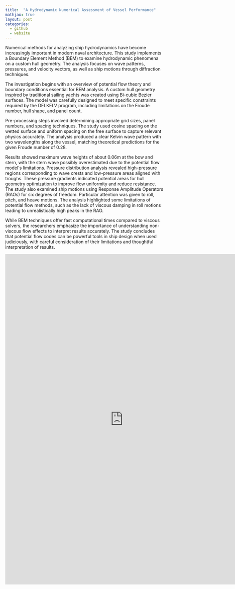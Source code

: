 ```yaml
---
title:  "A Hydrodynamic Numerical Assessment of Vessel Performance"
mathjax: true
layout: post
categories: 
  = github
  - website
---
```



Numerical methods for analyzing ship hydrodynamics have become increasingly important in modern naval architecture. This study implements a Boundary Element Method (BEM) to examine hydrodynamic phenomena on a custom hull geometry. The analysis focuses on wave patterns, pressures, and velocity vectors, as well as ship motions through diffraction techniques.

The investigation begins with an overview of potential flow theory and boundary conditions essential for BEM analysis. A custom hull geometry inspired by traditional sailing yachts was created using Bi-cubic Bezier surfaces. The model was carefully designed to meet specific constraints required by the DELKELV program, including limitations on the Froude number, hull shape, and panel count.

Pre-processing steps involved determining appropriate grid sizes, panel numbers, and spacing techniques. The study used cosine spacing on the wetted surface and uniform spacing on the free surface to capture relevant physics accurately. The analysis produced a clear Kelvin wave pattern with two wavelengths along the vessel, matching theoretical predictions for the given Froude number of 0.28.

Results showed maximum wave heights of about 0.06m at the bow and stern, with the stern wave possibly overestimated due to the potential flow model's limitations. Pressure distribution analysis revealed high-pressure regions corresponding to wave crests and low-pressure areas aligned with troughs. These pressure gradients indicated potential areas for hull geometry optimization to improve flow uniformity and reduce resistance. The study also examined ship motions using Response Amplitude Operators (RAOs) for six degrees of freedom. Particular attention was given to roll, pitch, and heave motions. The analysis highlighted some limitations of potential flow methods, such as the lack of viscous damping in roll motions leading to unrealistically high peaks in the RAO.

While BEM techniques offer fast computational times compared to viscous solvers, the researchers emphasize the importance of understanding non-viscous flow effects to interpret results accurately. The study concludes that potential flow codes can be powerful tools in ship design when used judiciously, with careful consideration of their limitations and thoughtful interpretation of results.


<embed src="https://kodendaal.github.io/assets/numerical_ship_hydro_a1.pdf" type="application/pdf" width="750" height="1050" />

